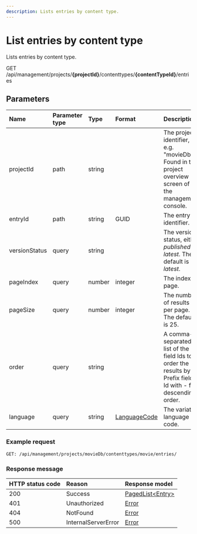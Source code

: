 ```yaml
---
description: Lists entries by content type.
---
```

# List entries by content type

Lists entries by content type.

<span class="label label--get">GET</span> /api/management/projects/**{projectId}**/contenttypes/**{contentTypeId}**/entries

## Parameters

| Name | Parameter type | Type | Format | Description |
|:-|:-|:-|:-|:-|
| projectId | path | string |  | The project identifier, e.g. "movieDb". Found in the project overview screen of the management console. |
| entryId | path | string | GUID | The entry identifier. |
| versionStatus | query | string |  | The version status, either *published* or *latest*. The default is *latest*. |
| pageIndex | query | number | integer | The index of page. |
| pageSize | query | number | integer | The number of results per page. The default is 25. |
| order | query | string |  | A comma-separated list of the field Ids to order the results by. Prefix field Id with - for descending order. |
| language | query | string | [LanguageCode](/key-concepts/localization.md) | The variation language code. |

### Example request

```http
GET: /api/management/projects/movieDb/contenttypes/movie/entries/
```

### Response message

| HTTP status code | Reason              | Response model                            |
|:-----------------|:--------------------|:------------------------------------------|
| 200              | Success             | [PagedList&lt;Entry&gt;](/model/entry.md) |
| 401              | Unauthorized        | [Error](/key-concepts/errors.md)          |
| 404              | NotFound            | [Error](/key-concepts/errors.md)          |
| 500              | InternalServerError | [Error](/key-concepts/errors.md)          |
